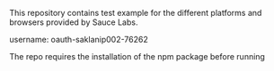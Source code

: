 This repository contains test example for the different platforms and browsers provided by Sauce Labs.


username: oauth-saklanip002-76262


The repo requires the installation of the npm package before running
